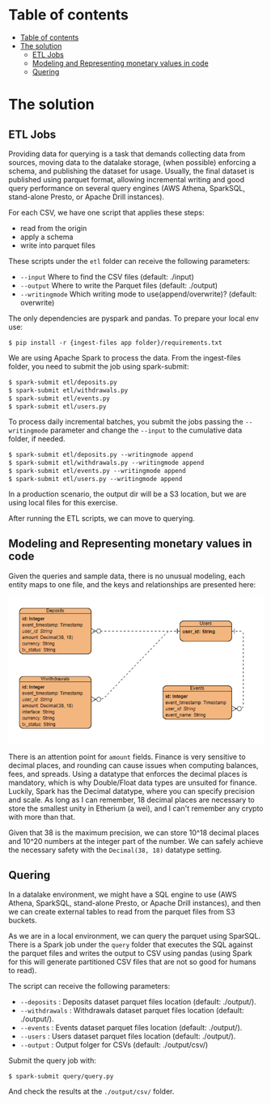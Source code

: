 # Table of contents

- [Table of contents](#table-of-contents)
- [The solution](#the-solution)
  - [ETL Jobs](#etl-jobs)
  - [Modeling and Representing monetary values in code](#modeling-and-representing-monetary-values-in-code)
  - [Quering](#quering)

# The solution

## ETL Jobs

Providing data for querying is a task that demands collecting data from sources, moving data to the datalake storage, (when possible) enforcing a schema, and publishing the dataset for usage. Usually, the final dataset is published using parquet format, allowing incremental writing and good query performance on several query engines (AWS Athena, SparkSQL, stand-alone Presto, or Apache Drill instances).

For each CSV, we have one script that applies these steps:
- read from the origin
- apply a schema
- write into parquet files

These scripts under the `etl` folder can receive the following parameters:

- `--input` Where to find the CSV files (default: ./input)
- `--output` Where to write the Parquet files (default: ./output)
- `--writingmode` Which writing mode to use(append/overwrite)? (default: overwrite)

The only dependencies are pyspark and pandas. To prepare your local env use:
```
$ pip install -r {ingest-files app folder}/requirements.txt
```

We are using Apache Spark to process the data. From the ingest-files folder, you need to submit the job using spark-submit:

```
$ spark-submit etl/deposits.py
$ spark-submit etl/withdrawals.py
$ spark-submit etl/events.py
$ spark-submit etl/users.py
```

To process daily incremental batches, you submit the jobs passing the `--writingmode` parameter and change the `--input` to the cumulative data folder, if needed.

```
$ spark-submit etl/deposits.py --writingmode append
$ spark-submit etl/withdrawals.py --writingmode append
$ spark-submit etl/events.py --writingmode append
$ spark-submit etl/users.py --writingmode append
```

In a production scenario, the output dir will be a S3 location, but we are using local files for this exercise.

After running the ETL scripts, we can move to querying.

## Modeling and Representing monetary values in code

Given the queries and sample data, there is no unusual modeling, each entity maps to one file, and the keys and relationships are presented here:

![ER Diagram](er-diagram.png "ER Diagram")

There is an attention point for `amount` fields. Finance is very sensitive to decimal places, and rounding can cause issues when computing balances, fees, and spreads.
Using a datatype that enforces the decimal places is mandatory, which is why Double/Float data types are unsuited for finance.
Luckily, Spark has the Decimal datatype, where you can specify precision and scale. As long as I can remember, 18 decimal places are necessary to store the smallest unity in Etherium (a wei), and I can't remember any crypto with more than that.

Given that 38 is the maximum precision, we can store 10^18 decimal places and 10^20 numbers at the integer part of the number. We can safely achieve the necessary safety with the `Decimal(38, 18)` datatype setting.

## Quering

In a datalake environment, we might have a SQL engine to use (AWS Athena, SparkSQL, stand-alone Presto, or Apache Drill instances), and then we can create external tables to read from the parquet files from S3 buckets.

As we are in a local environment, we can query the parquet using SparSQL. There is a Spark job under the `query` folder that executes the SQL against the parquet files and writes the output to CSV using pandas (using Spark for this will generate partitioned CSV files that are not so good for humans to read).

The script can receive the following parameters:

- `--deposits` : Deposits dataset parquet files location (default: ./output/).
- `--withdrawals` : Withdrawals dataset parquet files location (default: ./output/).
- `--events` : Events dataset parquet files location (default: ./output/).
- `--users` : Users dataset parquet files location (default: ./output/).
- `--output` : Output folger for CSVs (default: ./output/csv/)

Submit the query job with:

```
$ spark-submit query/query.py
```

And check the results at the `./output/csv/` folder.